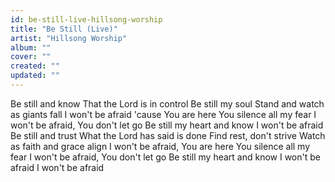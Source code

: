 ```yaml
---
id: be-still-live-hillsong-worship
title: "Be Still (Live)"
artist: "Hillsong Worship"
album: ""
cover: ""
created: ""
updated: ""
---
```


Be still and know
That the Lord is in control
Be still my soul
Stand and watch as giants fall
I won't be afraid 'cause You are here
You silence all my fear
I won't be afraid, You don't let go
Be still my heart and know
I won't be afraid
Be still and trust
What the Lord has said is done
Find rest, don't strive
Watch as faith and grace align
I won't be afraid, You are here
You silence all my fear
I won't be afraid, You don't let go
Be still my heart and know
I won't be afraid
I won't be afraid